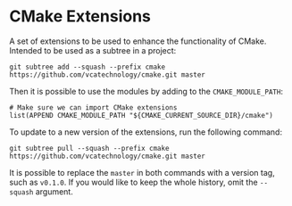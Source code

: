 CMake Extensions
=====================

A set of extensions to be used to enhance the functionality of CMake. Intended
to be used as a subtree in a project:

```
git subtree add --squash --prefix cmake https://github.com/vcatechnology/cmake.git master
```

Then it is possible to use the modules by adding to the `CMAKE_MODULE_PATH`:

```
# Make sure we can import CMake extensions
list(APPEND CMAKE_MODULE_PATH "${CMAKE_CURRENT_SOURCE_DIR}/cmake")
```

To update to a new version of the extensions, run the following command:

```
git subtree pull --squash --prefix cmake https://github.com/vcatechnology/cmake.git master
```

It is possible to replace the `master` in both commands with a version tag,
such as `v0.1.0`. If you would like to keep the whole history, omit the
`--squash` argument.
